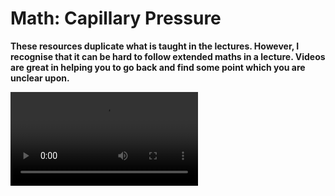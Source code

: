# Math: Capillary Pressure

<link rel="stylesheet" type="text/css" href="../customstyle.css">

**These resources duplicate what is taught in the lectures. However, I recognise that it can be hard to follow extended maths in a lecture. Videos are great in helping you to go back and find some point which you are unclear upon.**

<video class="video-container" controls>
  <source src="https://www.nottingham.ac.uk/~ppzmis/phys3009/videos/M8a.mp4" type="video/mp4">
  Your browser does not support the video tag.
</video>

